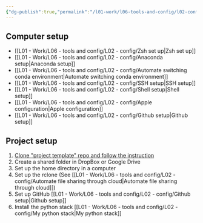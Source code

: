 ```yaml
---
{"dg-publish":true,"permalink":"/l01-work/l06-tools-and-config/l02-config/setup/","dgPassFrontmatter":true}
---
```


## Computer setup
- [[L01 - Work/L06 - tools and config/L02 - config/Zsh set up\|Zsh set up]]
- [[L01 - Work/L06 - tools and config/L02 - config/Anaconda setup\|Anaconda setup]]
- [[L01 - Work/L06 - tools and config/L02 - config/Automate switching conda environment\|Automate switching conda environment]]
- [[L01 - Work/L06 - tools and config/L02 - config/SSH setup\|SSH setup]]
- [[L01 - Work/L06 - tools and config/L02 - config/Shell setup\|Shell setup]]
- [[L01 - Work/L06 - tools and config/L02 - config/Apple configuration\|Apple configuration]]
- [[L01 - Work/L06 - tools and config/L02 - config/Github setup\|Github setup]]

## Project setup
1. [Clone "project template" repo and follow the instruction](https://github.com/skojaku/project-template)
2. Create a shared folder in DropBox or Google Drive
3. Set up the home directory in a computer 
4. Set up the rclone (See [[L01 - Work/L06 - tools and config/L02 - config/Automate file sharing through cloud\|Automate file sharing through cloud]])
5. Set up GitHub [[L01 - Work/L06 - tools and config/L02 - config/Github setup\|Github setup]]
6. Install the python stack [[L01 - Work/L06 - tools and config/L02 - config/My python stack\|My python stack]]


